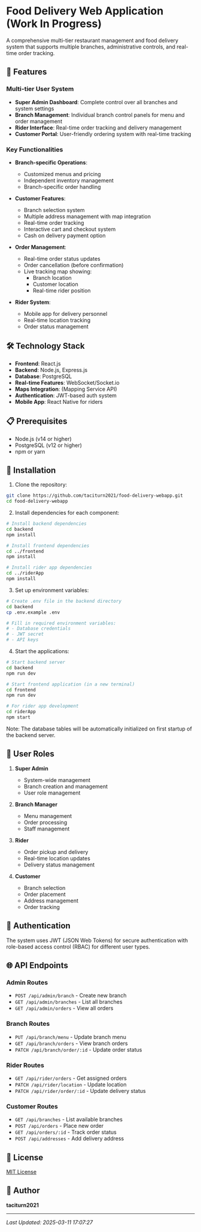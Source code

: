 # Food Delivery Web Application (Work In Progress)

A comprehensive multi-tier restaurant management and food delivery system that supports multiple branches, administrative controls, and real-time order tracking.

## 🚀 Features

### Multi-tier User System
- **Super Admin Dashboard**: Complete control over all branches and system settings
- **Branch Management**: Individual branch control panels for menu and order management
- **Rider Interface**: Real-time order tracking and delivery management
- **Customer Portal**: User-friendly ordering system with real-time tracking

### Key Functionalities
- **Branch-specific Operations**: 
  - Customized menus and pricing
  - Independent inventory management
  - Branch-specific order handling

- **Customer Features**:
  - Branch selection system
  - Multiple address management with map integration
  - Real-time order tracking
  - Interactive cart and checkout system
  - Cash on delivery payment option

- **Order Management**: 
  - Real-time order status updates
  - Order cancellation (before confirmation)
  - Live tracking map showing:
    - Branch location
    - Customer location
    - Real-time rider position

- **Rider System**:
  - Mobile app for delivery personnel
  - Real-time location tracking
  - Order status management


## 🛠️ Technology Stack

- **Frontend**: React.js
- **Backend**: Node.js, Express.js
- **Database**: PostgreSQL
- **Real-time Features**: WebSocket/Socket.io
- **Maps Integration**: (Mapping Service API)
- **Authentication**: JWT-based auth system
- **Mobile App**: React Native for riders

## 📋 Prerequisites

- Node.js (v14 or higher)
- PostgreSQL (v12 or higher)
- npm or yarn

## 🔧 Installation

1. Clone the repository:
```bash
git clone https://github.com/taciturn2021/food-delivery-webapp.git
cd food-delivery-webapp
```

2. Install dependencies for each component:
```bash
# Install backend dependencies
cd backend
npm install

# Install frontend dependencies
cd ../frontend
npm install

# Install rider app dependencies
cd ../riderApp
npm install
```

3. Set up environment variables:
```bash
# Create .env file in the backend directory
cd backend
cp .env.example .env

# Fill in required environment variables:
# - Database credentials
# - JWT secret
# - API keys
```

4. Start the applications:
```bash
# Start backend server
cd backend
npm run dev

# Start frontend application (in a new terminal)
cd frontend
npm run dev

# For rider app development
cd riderApp
npm start
```

Note: The database tables will be automatically initialized on first startup of the backend server.


## 👥 User Roles

1. **Super Admin**
   - System-wide management
   - Branch creation and management
   - User role management

2. **Branch Manager**
   - Menu management
   - Order processing
   - Staff management

3. **Rider**
   - Order pickup and delivery
   - Real-time location updates
   - Delivery status management

4. **Customer**
   - Branch selection
   - Order placement
   - Address management
   - Order tracking

## 🔐 Authentication

The system uses JWT (JSON Web Tokens) for secure authentication with role-based access control (RBAC) for different user types.

## 🌐 API Endpoints

### Admin Routes
- `POST /api/admin/branch` - Create new branch
- `GET /api/admin/branches` - List all branches
- `GET /api/admin/orders` - View all orders

### Branch Routes
- `PUT /api/branch/menu` - Update branch menu
- `GET /api/branch/orders` - View branch orders
- `PATCH /api/branch/order/:id` - Update order status

### Rider Routes
- `GET /api/rider/orders` - Get assigned orders
- `PATCH /api/rider/location` - Update location
- `PATCH /api/rider/order/:id` - Update delivery status

### Customer Routes
- `GET /api/branches` - List available branches
- `POST /api/orders` - Place new order
- `GET /api/orders/:id` - Track order status
- `POST /api/addresses` - Add delivery address

## 📝 License

[MIT License](LICENSE)

## 👤 Author

**taciturn2021**

---

*Last Updated: 2025-03-11 17:07:27*
